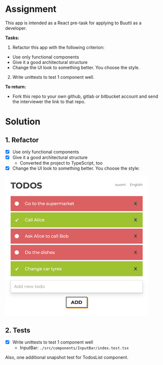 # Assignment

This app is intended as a React pre-task for applying to Buutti as a developer.

**Tasks:**

1. Refactor this app with the following criterion:

- Use only functional components
- Give it a good architectural structure
- Change the UI look to something better. You choose the style.

2. Write unittests to test 1 component well.

**To return:**

- Fork this repo to your own github, gitlab or bitbucket account and send the interviewer the link to that repo.

# Solution

## 1. Refactor
- [x] Use only functional components
- [x] Give it a good architectural structure
  - Converted the project to TypeScript, too
- [x] Change the UI look to something better. You choose the style:

![Image of UI](./doc/images/ui.png)

## 2. Tests
- [x] Write unittests to test 1 component well
  - InputBar: `./src/components/InputBar/index.test.tsx`

Also, one additional snapshot test for TodosList component.
